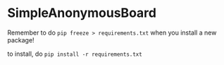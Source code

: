 # SimpleAnonymousBoard

Remember to do `pip freeze > requirements.txt` when you install a new package!

to install, do `pip install -r requirements.txt`

